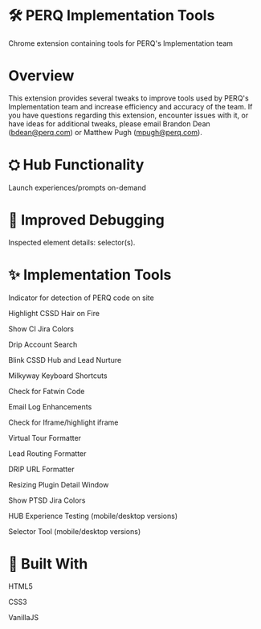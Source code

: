 # 🛠️ PERQ Implementation Tools
Chrome extension containing tools for PERQ's Implementation team

# Overview
This extension provides several tweaks to improve tools used by PERQ's Implementation team and increase efficiency and accuracy of the team. If you have questions regarding this extension, encounter issues with it, or have ideas for additional tweaks, please email Brandon Dean (bdean@perq.com) or Matthew Pugh (mpugh@perq.com).

# ⛭ Hub Functionality
Launch experiences/prompts on-demand

# 🐛 Improved Debugging
Inspected element details: selector(s).

# ✨ Implementation Tools
Indicator for detection of PERQ code on site

Highlight CSSD Hair on Fire

Show CI Jira Colors

Drip Account Search

Blink CSSD Hub and Lead Nurture

Milkyway Keyboard Shortcuts

Check for Fatwin Code

Email Log Enhancements

Check for Iframe/highlight iframe

Virtual Tour Formatter

Lead Routing Formatter

DRIP URL Formatter

Resizing Plugin Detail Window

Show PTSD Jira Colors

HUB Experience Testing (mobile/desktop versions)

Selector Tool (mobile/desktop versions)

# 🔨 Built With
HTML5

CSS3

VanillaJS
